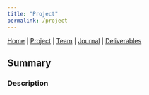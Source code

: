 ```yaml
---
title: "Project"
permalink: /project
---
```

[Home](/Overview/) |  [Project](/Overview/project) | [Team](/Overview/team) | [Journal](/Overview/journal) | [Deliverables](/Overview/deliverables)

## Summary

### Description
